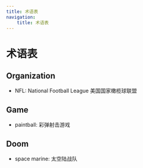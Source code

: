 ```yaml
---
title: 术语表
navigation:
    title: 术语表
---
```


# 术语表

## Organization

- NFL: National Football League 美国国家橄榄球联盟

## Game

- paintball: 彩弹射击游戏

## Doom

- space marine: 太空陆战队
